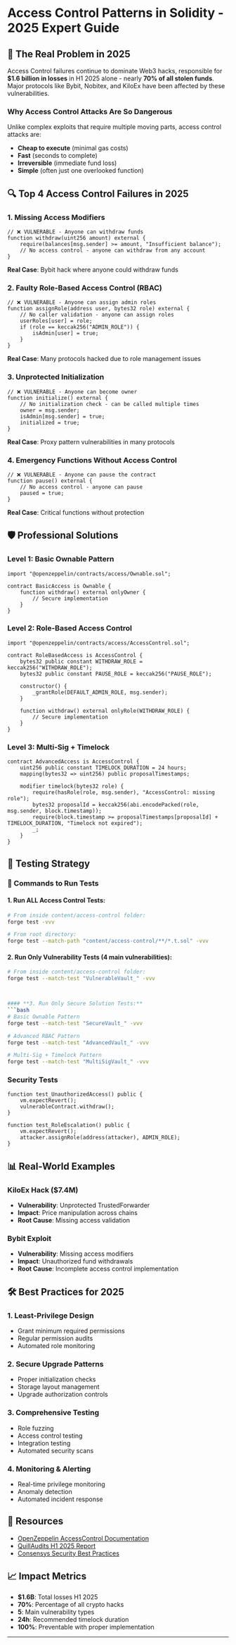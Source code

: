 # Access Control Patterns in Solidity - 2025 Expert Guide

## 🚨 The Real Problem in 2025

Access Control failures continue to dominate Web3 hacks, responsible for **$1.6 billion in losses** in H1 2025 alone - nearly **70% of all stolen funds**. Major protocols like Bybit, Nobitex, and KiloEx have been affected by these vulnerabilities.

### Why Access Control Attacks Are So Dangerous

Unlike complex exploits that require multiple moving parts, access control attacks are:
- **Cheap to execute** (minimal gas costs)
- **Fast** (seconds to complete)
- **Irreversible** (immediate fund loss)
- **Simple** (often just one overlooked function)

## 🔍 Top 4 Access Control Failures in 2025

### 1. Missing Access Modifiers
```solidity
// ❌ VULNERABLE - Anyone can withdraw funds
function withdraw(uint256 amount) external {
    require(balances[msg.sender] >= amount, "Insufficient balance");
    // No access control - anyone can withdraw from any account
}
```
**Real Case**: Bybit hack where anyone could withdraw funds

### 2. Faulty Role-Based Access Control (RBAC)
```solidity
// ❌ VULNERABLE - Anyone can assign admin roles
function assignRole(address user, bytes32 role) external {
    // No caller validation - anyone can assign roles
    userRoles[user] = role;
    if (role == keccak256("ADMIN_ROLE")) {
        isAdmin[user] = true;
    }
}
```
**Real Case**: Many protocols hacked due to role management issues

### 3. Unprotected Initialization
```solidity
// ❌ VULNERABLE - Anyone can become owner
function initialize() external {
    // No initialization check - can be called multiple times
    owner = msg.sender;
    isAdmin[msg.sender] = true;
    initialized = true;
}
```
**Real Case**: Proxy pattern vulnerabilities in many protocols

### 4. Emergency Functions Without Access Control
```solidity
// ❌ VULNERABLE - Anyone can pause the contract
function pause() external {
    // No access control - anyone can pause
    paused = true;
}
```
**Real Case**: Critical functions without protection

## 🛡️ Professional Solutions

### Level 1: Basic Ownable Pattern
```solidity
import "@openzeppelin/contracts/access/Ownable.sol";

contract BasicAccess is Ownable {
    function withdraw() external onlyOwner {
        // Secure implementation
    }
}
```

### Level 2: Role-Based Access Control
```solidity
import "@openzeppelin/contracts/access/AccessControl.sol";

contract RoleBasedAccess is AccessControl {
    bytes32 public constant WITHDRAW_ROLE = keccak256("WITHDRAW_ROLE");
    bytes32 public constant PAUSE_ROLE = keccak256("PAUSE_ROLE");
    
    constructor() {
        _grantRole(DEFAULT_ADMIN_ROLE, msg.sender);
    }
    
    function withdraw() external onlyRole(WITHDRAW_ROLE) {
        // Secure implementation
    }
}
```

### Level 3: Multi-Sig + Timelock
```solidity
contract AdvancedAccess is AccessControl {
    uint256 public constant TIMELOCK_DURATION = 24 hours;
    mapping(bytes32 => uint256) public proposalTimestamps;
    
    modifier timelock(bytes32 role) {
        require(hasRole(role, msg.sender), "AccessControl: missing role");
        bytes32 proposalId = keccak256(abi.encodePacked(role, msg.sender, block.timestamp));
        require(block.timestamp >= proposalTimestamps[proposalId] + TIMELOCK_DURATION, "Timelock not expired");
        _;
    }
}
```

## 🧪 Testing Strategy

### 🚀 Commands to Run Tests

#### **1. Run ALL Access Control Tests:**
```bash
# From inside content/access-control folder:
forge test -vvv

# From root directory:
forge test --match-path "content/access-control/**/*.t.sol" -vvv
```

#### **2. Run Only Vulnerability Tests (4 main vulnerabilities):**
```bash
# From inside content/access-control folder:
forge test --match-test "VulnerableVault_" -vvv



#### **3. Run Only Secure Solution Tests:**
```bash
# Basic Ownable Pattern
forge test --match-test "SecureVault_" -vvv

# Advanced RBAC Pattern  
forge test --match-test "AdvancedVault_" -vvv

# Multi-Sig + Timelock Pattern
forge test --match-test "MultiSigVault_" -vvv
```

### Security Tests
```solidity
function test_UnauthorizedAccess() public {
    vm.expectRevert();
    vulnerableContract.withdraw();
}

function test_RoleEscalation() public {
    vm.expectRevert();
    attacker.assignRole(address(attacker), ADMIN_ROLE);
}
```



## 📊 Real-World Examples

### KiloEx Hack ($7.4M)
- **Vulnerability**: Unprotected TrustedForwarder
- **Impact**: Price manipulation across chains
- **Root Cause**: Missing access validation

### Bybit Exploit
- **Vulnerability**: Missing access modifiers
- **Impact**: Unauthorized fund withdrawals
- **Root Cause**: Incomplete access control implementation

## 🛠️ Best Practices for 2025

### 1. Least-Privilege Design
- Grant minimum required permissions
- Regular permission audits
- Automated role monitoring

### 2. Secure Upgrade Patterns
- Proper initialization checks
- Storage layout management
- Upgrade authorization controls

### 3. Comprehensive Testing
- Role fuzzing
- Access control testing
- Integration testing
- Automated security scans

### 4. Monitoring & Alerting
- Real-time privilege monitoring
- Anomaly detection
- Automated incident response

## 🔗 Resources

- [OpenZeppelin AccessControl Documentation](https://docs.openzeppelin.com/contracts/4.x/access-control)
- [QuillAudits H1 2025 Report](https://quillaudits.com/reports)
- [Consensys Security Best Practices](https://consensys.net/diligence/best-practices/)

## 📈 Impact Metrics

- **$1.6B**: Total losses H1 2025
- **70%**: Percentage of all crypto hacks
- **5**: Main vulnerability types
- **24h**: Recommended timelock duration
- **100%**: Preventable with proper implementation

---